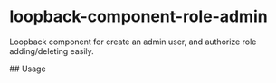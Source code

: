 # loopback-component-role-admin
Loopback component for create an admin user, and authorize role adding/deleting easily.

## Usage
